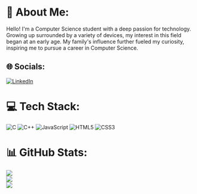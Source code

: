 # 💫 About Me:
Hello! I'm a Computer Science student with a deep passion for technology. Growing up surrounded by a variety of devices, my interest in this field began at an early age. My family's influence further fueled my curiosity, inspiring me to pursue a career in Computer Science.


## 🌐 Socials:
[![LinkedIn](https://img.shields.io/badge/LinkedIn-%230077B5.svg?logo=linkedin&logoColor=white)](https://linkedin.com/in/aseel-shaheen-15535a293) 

# 💻 Tech Stack:
![C](https://img.shields.io/badge/c-%2300599C.svg?style=for-the-badge&logo=c&logoColor=white) ![C++](https://img.shields.io/badge/c++-%2300599C.svg?style=for-the-badge&logo=c%2B%2B&logoColor=white) ![JavaScript](https://img.shields.io/badge/javascript-%23323330.svg?style=for-the-badge&logo=javascript&logoColor=%23F7DF1E) ![HTML5](https://img.shields.io/badge/html5-%23E34F26.svg?style=for-the-badge&logo=html5&logoColor=white) ![CSS3](https://img.shields.io/badge/css3-%231572B6.svg?style=for-the-badge&logo=css3&logoColor=white)
# 📊 GitHub Stats:
![](https://github-readme-stats.vercel.app/api?username=Aseel-Sh&theme=dark&hide_border=true&include_all_commits=false&count_private=false)<br/>
![](https://github-readme-streak-stats.herokuapp.com/?user=Aseel-Sh&theme=dark&hide_border=true)<br/>
![](https://github-readme-stats.vercel.app/api/top-langs/?username=Aseel-Sh&theme=dark&hide_border=true&include_all_commits=false&count_private=false&layout=compact)

<!-- Proudly created with GPRM ( https://gprm.itsvg.in ) -->
